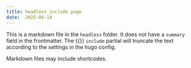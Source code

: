 ```yaml
---
title: headless include page
date:  2025-04-14
---
```

This is a markdown file in the `headless` folder. It does not have a `summary`
field in the frontmatter. The {{<pihuw>}} `include` partial will truncate the
text according to the settings in the hugo config.

Markdown files may include shortcodes.
